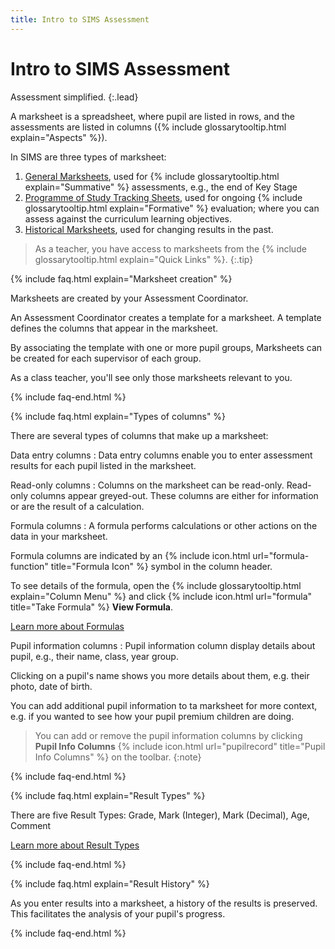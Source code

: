```yaml
---
title: Intro to SIMS Assessment
---
```


# Intro to SIMS Assessment

Assessment simplified.
{:.lead}

A marksheet is a spreadsheet, where pupil are listed in rows, and the assessments are listed in columns ({% include glossarytooltip.html explain="Aspects" %}).

In SIMS are three types of marksheet:

1. [General Marksheets](marksheets/ms-ass), used for {% include glossarytooltip.html explain="Summative" %} assessments, e.g., the end of Key Stage
1. [Programme of Study Tracking Sheets](marksheets/ms-pos), used for ongoing {% include glossarytooltip.html explain="Formative" %} evaluation; where you can assess against the curriculum learning objectives.
1. [Historical Marksheets](marksheets/ms-historical), used for changing results in the past.

> As a teacher, you have access to marksheets from the {% include glossarytooltip.html explain="Quick Links" %}.
{:.tip}

{% include faq.html explain="Marksheet creation" %}

Marksheets are created by your Assessment Coordinator.

An Assessment Coordinator creates a template for a marksheet. A template defines the columns that appear in the marksheet.

By associating the template with one or more pupil groups, Marksheets can be created for each supervisor of each group.

As a class teacher, you'll see only those marksheets relevant to you.

{% include faq-end.html  %}

{% include faq.html explain="Types of columns" %}

There are several types of columns that make up a marksheet:

Data entry columns
: Data entry columns enable you to enter assessment results for each pupil listed in the marksheet.

Read-only columns
: Columns on the marksheet can be read-only. Read-only columns appear greyed-out. These columns are either for information or are the result of a calculation.

Formula columns
: A formula performs calculations or other actions on the data in your marksheet.

Formula columns are indicated by an {% include icon.html url="formula-function" title="Formula Icon" %} symbol in the column header.

To see details of the formula, open the {% include glossarytooltip.html explain="Column Menu" %} and click {% include icon.html url="formula" title="Take Formula" %} **View Formula**.

[Learn more about Formulas](formulas-intro)

Pupil information columns
: Pupil information column display details about pupil, e.g., their name, class, year group.

Clicking on a pupil's name shows you more details about them, e.g. their photo, date of birth.

You can add additional pupil information to ta marksheet for more context, e.g. if you wanted to see how your pupil premium children are doing.

> You can add or remove the pupil information columns by clicking **Pupil Info Columns** {% include icon.html url="pupilrecord" title="Pupil Info Columns" %} on the toolbar.
{:note}

{% include faq-end.html  %}

{% include faq.html explain="Result Types" %}

There are five Result Types: Grade, Mark (Integer), Mark (Decimal), Age, Comment

[Learn more about Result Types](result-types)

{% include faq-end.html  %}

{% include faq.html explain="Result History" %}

As you enter results into a marksheet, a history of the results is preserved. This facilitates the analysis of your pupil's progress.

{% include faq-end.html  %}